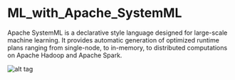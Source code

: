 # ML_with_Apache_SystemML
Apache SystemML is a declarative style language designed for large-scale machine learning. It provides automatic generation of optimized runtime plans ranging from single-node, to in-memory, to distributed computations on Apache Hadoop and Apache Spark.

![alt tag](https://systemml.apache.org/assets/img/diagramAnim-v4.gif)
